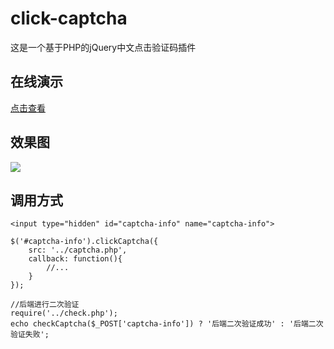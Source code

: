# click-captcha
这是一个基于PHP的jQuery中文点击验证码插件

## 在线演示
[点击查看](http://captcha.oschina.mopaasapp.com/demo)

## 效果图
![](http://ww1.sinaimg.cn/large/60c18c1cgw1f1e0mrqp12j20bh09v40h.jpg)

## 调用方式
```
<input type="hidden" id="captcha-info" name="captcha-info">
```
```
$('#captcha-info').clickCaptcha({
    src: '../captcha.php',
	callback: function(){
		//...
	}
});
```
```
//后端进行二次验证
require('../check.php');
echo checkCaptcha($_POST['captcha-info']) ? '后端二次验证成功' : '后端二次验证失败';
```